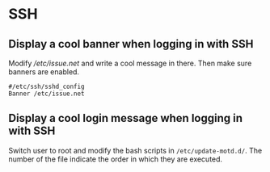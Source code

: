 # SSH

## Display a cool banner when logging in with SSH

Modify */etc/issue.net* and write a cool message in there. Then make sure banners are enabled.

```none
#/etc/ssh/sshd_config
Banner /etc/issue.net
```

## Display a cool login message when logging in with SSH

Switch user to root and modify the bash scripts in `/etc/update-motd.d/`.
The number of the file indicate the order in which they are executed.
